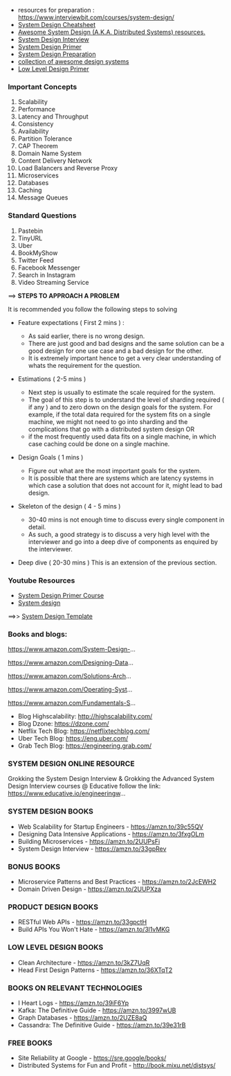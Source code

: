 - resources for preparation : https://www.interviewbit.com/courses/system-design/
- [System Design Cheatsheet](https://gist.github.com/vasanthk/485d1c25737e8e72759f)
- [Awesome System Design (A.K.A. Distributed Systems) resources.](https://github.com/madd86/awesome-system-design)
- [System Design Interview](https://github.com/checkcheckzz/system-design-interview)
- [System Design Primer](https://github.com/donnemartin/system-design-primer)
- [System Design Preparation](https://github.com/shashank88/system_design)
- [collection of awesome design systems](https://github.com/alexpate/awesome-design-systems?)
- [Low Level Design Primer](https://github.com/prasadgujar/low-level-design-primer)

### Important Concepts

1. Scalability
2. Performance
3. Latency and Throughput
4. Consistency
5. Availability
6. Partition Tolerance
7. CAP Theorem
8. Domain Name System
9. Content Delivery Network
10. Load Balancers and Reverse Proxy
11. Microservices
12. Databases
13. Caching
14. Message Queues

### Standard Questions

1. Pastebin
2. TinyURL
3. Uber
4. BookMyShow
5. Twitter Feed
6. Facebook Messenger
7. Search in Instagram
8. Video Streaming Service


==> **STEPS TO APPROACH A PROBLEM**

It is recommended you follow the following steps to solving 

- Feature expectations ( First 2 mins ) : 
  
  - As said earlier, there is no wrong design. 
  - There are just good and bad designs and the same solution can be a good design for one use case and a bad design for the other. 
  - It is extremely important hence to get a very clear understanding of whats the requirement for the question.

- Estimations ( 2-5 mins ) 
  
  - Next step is usually to estimate the scale required for the system. 
  - The goal of this step is to understand the level of sharding required ( if any ) and to zero down on the design goals for the system. 
    For example, if the total data required for the system fits on a single machine, we might not need to go into sharding and the complications that 
    go with a  distributed system design OR 
  - if the most frequently used data fits on a single machine, in which case caching could be done on a single machine.

- Design Goals ( 1 mins ) 
  
  - Figure out what are the most important goals for the system. 
  - It is possible that there are systems which are latency systems in which case a solution that does not account for it, might lead to bad design.

- Skeleton of the design ( 4 - 5 mins ) 

   - 30-40 mins is not enough time to discuss every single component in detail. 
   - As such, a good strategy is to discuss a very high level with the interviewer and go into a deep dive of components as enquired by the interviewer.

- Deep dive ( 20-30 mins ) 
This is an extension of the previous section.

### Youtube Resources

- [System Design Primer Course](https://www.youtube.com/playlist?list=PLTCrU9sGyburBw9wNOHebv9SjlE4Elv5a)
- [System design](https://www.youtube.com/playlist?list=PLMCXHnjXnTnvo6alSjVkgxV-VH6EPyvoX)


==>> [System Design Template](https://leetcode.com/discuss/career/229177/My-System-Design-Template)



### Books and blogs: 

https://www.amazon.com/System-Design-...

https://www.amazon.com/Designing-Data...

https://www.amazon.com/Solutions-Arch...

https://www.amazon.com/Operating-Syst...

https://www.amazon.com/Fundamentals-S...

- Blog Highscalability: http://highscalability.com/
- Blog Dzone: https://dzone.com/
- Netflix Tech Blog: https://netflixtechblog.com/
- Uber Tech Blog: https://eng.uber.com/
- Grab Tech Blog: https://engineering.grab.com/


### SYSTEM DESIGN ONLINE RESOURCE

Grokking the System Design Interview & Grokking the Advanced System Design Interview courses  @ Educative
 follow the link: https://www.educative.io/engineeringw...

### SYSTEM DESIGN BOOKS

- Web Scalability for Startup Engineers - https://amzn.to/39c55QV
- Designing Data Intensive Applications - https://amzn.to/3fxgOLm
- Building Microservices - https://amzn.to/2UUPsFi
- System Design Interview - https://amzn.to/33gpRev

### BONUS BOOKS

- Microservice Patterns and Best Practices - https://amzn.to/2JcEWH2
- Domain Driven Design - https://amzn.to/2UUPXza

### PRODUCT DESIGN BOOKS

- RESTful Web APIs - https://amzn.to/33gpctH
- Build APIs You Won't Hate - https://amzn.to/3l1vMKG

### LOW LEVEL DESIGN BOOKS

- Clean Architecture - https://amzn.to/3kZ7UqR
- Head First Design Patterns - https://amzn.to/36XTqT2

### BOOKS ON RELEVANT TECHNOLOGIES

- I Heart Logs - https://amzn.to/39iF6Yp
- Kafka: The Definitive Guide - https://amzn.to/3997wUB
- Graph Databases - https://amzn.to/2UZE8aQ
- Cassandra: The Definitive Guide - https://amzn.to/39e31rB

### FREE BOOKS

- Site Reliability at Google - https://sre.google/books/
- Distributed Systems for Fun and Profit - http://book.mixu.net/distsys/


